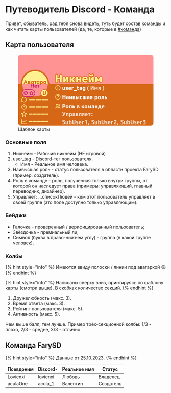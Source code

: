 # Путеводитель Discord - Команда

Привет, обыватель, рад тебя снова видеть, туть будет состав команды и как читать карты пользователей (да, те, которые в [#команда](https://discord.com/channels/868794603409637376/1099302872992202753))

## Карта пользователя

<figure><img src="../../../.gitbook/assets/guideline/discord/team/User Card (FSDT)_FarySD_User_Card.png" alt=""><figcaption>Шаблон карты</figcaption></figure>

### Основные поля

1. Никнейм - Рабочий никнейм (НЕ игровой)
2. user_tag - Discord-тег пользователя.
   - Имя - Реальное имя человека.
3. Наивысшая роль - статус пользователя в области проекта FarySD (пример: создатель).
4. Роль в команде - роль, полученная только внутри группы, от которой он наследует права (примеры: управляющий, главный переводчик, дизайнер).
5. Управляет: ...списокЛюдей - кем этот пользователь управляет в своей группе (это поле доступно только управляющим).

### Бейджи

- Галочка - проверенный / верифицированный пользователь;
- Звёздочка - премиальный ли;
- Символ (буква в право-нижнем углу) - группа (в какой группе человек).

### Колбы

{% hint style="info" %}
Имеются ввиду полоски / линии под аватаркой 😜
{% endhint %}

{% hint style="info" %}
Написаны сверху вниз, оринтируясь по шаблону карты (смотри выше). В скобках количество секций.
{% endhint %}

1. Дружелюбность (макс. 3).
2. Время ответа (макс. 3).
3. Рейтинг пользователя (макс. 5).
4. Активность (макс. 5).

Чем выше балл, тем лучше.
Пример трёх-секционной колбы: 1/3 - плохо, 2/3 - средне, 3/3 - отлично.

## Команда FarySD

{% hint style="info" %}
Данные от 25.10.2023.
{% endhint %}

| Псевдоним | Discord- | Реальное имя | Статус    |
| --------- | -------- | ------------ | --------- |
| Lovienxi  | lovienxi | Любовь       | Владелец  |
| aculaOne  | acula_1  | Валентин     | Создатель |
